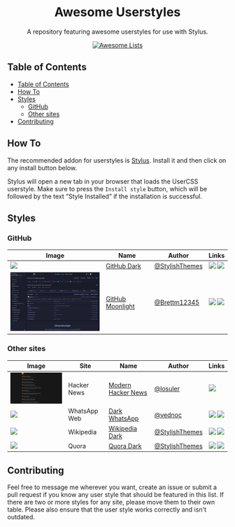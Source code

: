  <p align="center">
  <h1 align="center">Awesome Userstyles</h1>
  <p align="center">A repository featuring awesome userstyles for use with Stylus.<p>
  <p align="center">
    <a href="https://awesome.re"><img src="https://awesome.re/badge.svg" alt="Awesome Lists"></a>
  </p>
</p>

## Table of Contents
- [Table of Contents](#table-of-contents)
- [How To](#how-to)
- [Styles](#styles)
  - [GitHub](#github)
  - [Other sites](#other-sites)
- [Contributing](#contributing)  

## How To
The recommended addon for userstyles is [Stylus](https://add0n.com/stylus.html).
Install it and then click on any install button below.

Stylus will open a new tab in your browser that loads the UserCSS userstyle. Make sure to press the `Install style` button, which will be followed by the text “Style Installed” if the installation is successful.

## Styles
### GitHub
| Image | Name | Author | Links |
| -- | -- | -- | -- |
| <img src="https://github.com/StylishThemes/GitHub-Dark/raw/master/images/screenshots/after_blue.png" width="300"> | [GitHub Dark](https://github.com/StylishThemes/GitHub-Dark) | [@StylishThemes](https://github.com/StylishThemes) | [![](https://img.shields.io/badge/install%20with-stylus-006666?style=flat-square)](https://github.com/StylishThemes/GitHub-Dark/raw/master/github-dark.user.css) [![](https://img.shields.io/badge/repo-black?style=flat-square&logo=github)](https://github.com/StylishThemes/GitHub-Dark) |
| <img src="https://github.com/Brettm12345/github-moonlight/raw/master/screenshots/repo.png" width="300"> | [GitHub Moonlight](https://github.com/Brettm12345/github-moonlight) | [@Brettm12345](https://github.com/Brettm12345) | [![](https://img.shields.io/badge/install%20with-stylus-006666?style=flat-square)](https://raw.githubusercontent.com/brettm12345/github-moonlight/master/github.user.css) [![](https://img.shields.io/badge/repo-black?style=flat-square&logo=github)](https://github.com/Brettm12345/github-moonlight) |

### Other sites
| Image | Site | Name | Author | Links |
| -- | -- | -- | -- | -- |
| <img src="https://github.com/losuler/hacker-news-userstyle/raw/master/hacker-news-readable-dark.png" width="300"> | Hacker News | [Modern Hacker News](https://github.com/losuler/hacker-news-userstyle) | [@losuler](https://github.com/losuler) | [![](https://img.shields.io/badge/repo-black?style=flat-square&logo=github)](https://github.com/losuler/hacker-news-userstyle) |
| <img src="https://raw.githubusercontent.com/vednoc/dark-whatsapp/master/images/preview.png" width="300"> | WhatsApp Web | [Dark WhatsApp](https://github.com/vednoc/dark-whatsapp) | [@vednoc](https://github.com/vednoc) | [![](https://img.shields.io/badge/install%20with-stylus-006666?style=flat-square)](https://raw.githubusercontent.com/vednoc/dark-whatsapp/master/wa.user.styl) [![](https://img.shields.io/badge/repo-black?style=flat-square&logo=github)](https://github.com/vednoc/dark-whatsapp) |
| <img src="https://github.com/StylishThemes/Wikipedia-Dark/raw/master/images/desktop-mobile-dark-composite.png" width="300"> | Wikipedia | [Wikipedia Dark](https://github.com/StylishThemes/Wikipedia-Dark) | [@StylishThemes](https://github.com/StylishThemes) | [![](https://img.shields.io/badge/install%20with-stylus-006666?style=flat-square)](https://github.com/StylishThemes/Wikipedia-Dark/raw/master/wikipedia-dark.user.css) [![](https://img.shields.io/badge/repo-black?style=flat-square&logo=github)](https://github.com/StylishThemes/Wikipedia-Dark) |
| <img src="https://github.com/StylishThemes/Quora-Dark/raw/master/images/after.png" width="300"> | Quora | [Quora Dark](https://github.com/StylishThemes/Quora-Dark) | [@StylishThemes](https://github.com/StylishThemes) | [![](https://img.shields.io/badge/install%20with-stylus-006666?style=flat-square)](https://github.com/StylishThemes/Quora-Dark/raw/master/quora-dark.user.css) [![](https://img.shields.io/badge/repo-black?style=flat-square&logo=github)](https://github.com/StylishThemes/Quora-Dark) |

## Contributing

Feel free to message me wherever you want, create an issue or submit a pull request if you know any user style that should be featured in this list. If there are two or more styles for any site, please move them to their own table. Please also ensure that the user style works correctly and isn't outdated.

